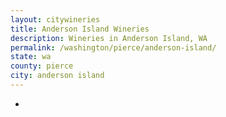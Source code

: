 ```yaml
---
layout: citywineries
title: Anderson Island Wineries
description: Wineries in Anderson Island, WA
permalink: /washington/pierce/anderson-island/
state: wa
county: pierce
city: anderson island
---
```

-
